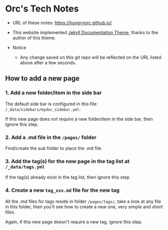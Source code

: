 # Orc's Tech Notes

* URL of these notes: https://hungryorc.github.io/

* This website implemented [Jekyll Documentation Theme](http://idratherbewriting.com/documentation-theme-jekyll/), thanks to the author of this theme.

* Notice
  
  * Any change saved on this git repo will be reflected on the URL listed above after a few seconds.

## How to add a new page

### 1. Add a new folder/item in the side bar

The default side bar is configured in this file: `/_data/sidebars/mydoc_sidebar.yml`.

If this new page does not require a new folder/item in the side bar, then ignore this step.

### 2. Add a .md file in the `/pages/` folder

Find/create the sub folder to place the .md file.

### 3. Add the tag(s) for the new page in the tag list at `/_data/tags.yml`

If the tag(s) already exist in the tag list, then ignore this step. 

### 4. Create a new `tag_xxx.md` file for the new tag

All the .md files for tags reside in folder `/pages/tags/`, take a look at any file in this folder, then you'll see how to create a new one, very simple and short files.

Again, if this new page doesn't require a new tag, ignore this step.
